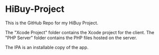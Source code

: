 # HiBuy-Project

This is the GitHub Repo for my HiBuy Project.

The "Xcode Project" folder contains the Xcode project for the client.
The "PHP Server" folder contains the PHP files hosted on the server.

The IPA is an installable copy of the app.
